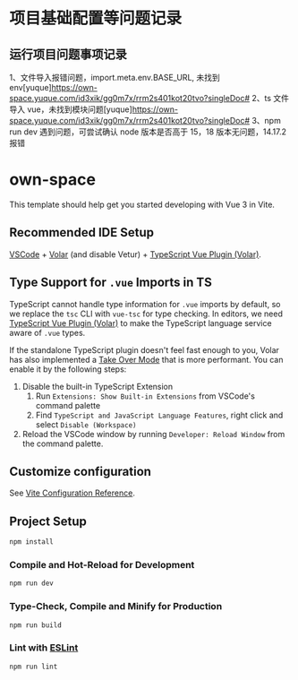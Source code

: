 # 项目基础配置等问题记录

## 运行项目问题事项记录

1、文件导入报错问题，import.meta.env.BASE_URL, 未找到 env[yuque]https://own-space.yuque.com/id3xik/gg0m7x/rrm2s401kot20tvo?singleDoc#
2、ts 文件导入 vue，未找到模块问题[yuque]https://own-space.yuque.com/id3xik/gg0m7x/rrm2s401kot20tvo?singleDoc#
3、npm run dev 遇到问题，可尝试确认 node 版本是否高于 15，18 版本无问题，14.17.2 报错

# own-space

This template should help get you started developing with Vue 3 in Vite.

## Recommended IDE Setup

[VSCode](https://code.visualstudio.com/) + [Volar](https://marketplace.visualstudio.com/items?itemName=Vue.volar) (and disable Vetur) + [TypeScript Vue Plugin (Volar)](https://marketplace.visualstudio.com/items?itemName=Vue.vscode-typescript-vue-plugin).

## Type Support for `.vue` Imports in TS

TypeScript cannot handle type information for `.vue` imports by default, so we replace the `tsc` CLI with `vue-tsc` for type checking. In editors, we need [TypeScript Vue Plugin (Volar)](https://marketplace.visualstudio.com/items?itemName=Vue.vscode-typescript-vue-plugin) to make the TypeScript language service aware of `.vue` types.

If the standalone TypeScript plugin doesn't feel fast enough to you, Volar has also implemented a [Take Over Mode](https://github.com/johnsoncodehk/volar/discussions/471#discussioncomment-1361669) that is more performant. You can enable it by the following steps:

1. Disable the built-in TypeScript Extension
   1. Run `Extensions: Show Built-in Extensions` from VSCode's command palette
   2. Find `TypeScript and JavaScript Language Features`, right click and select `Disable (Workspace)`
2. Reload the VSCode window by running `Developer: Reload Window` from the command palette.

## Customize configuration

See [Vite Configuration Reference](https://vitejs.dev/config/).

## Project Setup

```sh
npm install
```

### Compile and Hot-Reload for Development

```sh
npm run dev
```

### Type-Check, Compile and Minify for Production

```sh
npm run build
```

### Lint with [ESLint](https://eslint.org/)

```sh
npm run lint
```
